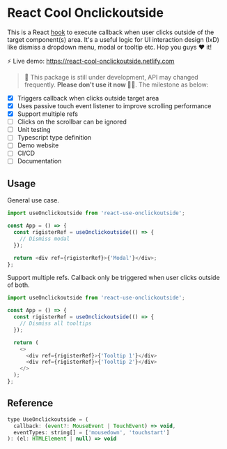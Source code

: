 # React Cool Onclickoutside

This is a React [hook](https://reactjs.org/docs/hooks-custom.html#using-a-custom-hook) to execute callback when user clicks outside of the target component(s) area. It's a useful logic for UI interaction design (IxD) like dismiss a dropdown menu, modal or tooltip etc. Hop you guys ❤️ it!

⚡️ Live demo: https://react-cool-onclickoutside.netlify.com

> 🚧 This package is still under development, API may changed frequently. **Please don't use it now ✋🏼**. The milestone as below:

- [x] Triggers callback when clicks outside target area
- [x] Uses passive touch event listener to improve scrolling performance
- [x] Support multiple refs
- [ ] Clicks on the scrollbar can be ignored
- [ ] Unit testing
- [ ] Typescript type definition
- [ ] Demo website
- [ ] CI/CD
- [ ] Documentation

## Usage

General use case.

```js
import useOnclickoutside from 'react-use-onclickoutside';

const App = () => {
  const rigisterRef = useOnclickoutside(() => {
    // Dismiss modal
  });

  return <div ref={rigisterRef}>{'Modal'}</div>;
};
```

Support multiple refs. Callback only be triggered when user clicks outside of both.

```js
import useOnclickoutside from 'react-use-onclickoutside';

const App = () => {
  const rigisterRef = useOnclickoutside(() => {
    // Dismiss all tooltips
  });

  return (
    <>
      <div ref={rigisterRef}>{'Tooltip 1'}</div>
      <div ref={rigisterRef}>{'Tooltip 2'}</div>
    </>
  );
};
```

## Reference

```js
type UseOnclickoutside = (
  callback: (event?: MouseEvent | TouchEvent) => void,
  eventTypes: string[] = ['mousedown', 'touchstart']
): (el: HTMLElement | null) => void
```
